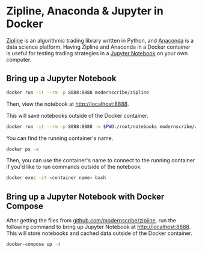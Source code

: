 Zipline, Anaconda & Jupyter in Docker
================================================================================
[Zipline](http://www.zipline.io) is an algorithmic trading library written in Python, and [Anaconda](https://www.continuum.io/anaconda-overview) is a data science platform. Having Zipline and Anaconda in a Docker container is useful for testing trading strategies in a [Jupyter Notebook](http://jupyter.org) on your own computer.


Bring up a Jupyter Notebook
--------------------------------------------------------------------------------
```sh
docker run -it --rm -p 8888:8888 modernscribe/zipline
```

Then, view the notebook at [http://localhost:8888](http://localhost:8888).

This will save notebooks outside of the Docker container.
```sh
docker run -it --rm -p 8888:8888 -v $PWD:/root/notebooks modernscribe/zipline 
```

You can find the running container's name.
```sh
docker ps -a
```

Then, you can use the container's name to connect to the running container if you'd like to run commands outside of the notebook:
```sh
docker exec -it <container name> bash
```


Bring up a Jupyter Notebook with Docker Compose
--------------------------------------------------------------------------------
After getting the files from [github.com/modernscribe/zipline](https://github.com/modernscribe/zipline), run the following command to bring up Jupyter Notebook at [http://localhost:8888](http://localhost:8888). This will store notebooks and cached data outside of the Docker container.
```sh
docker-compose up -d
```